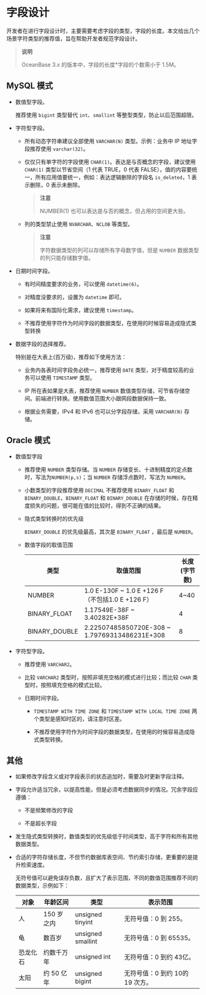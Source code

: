 # 字段设计

开发者在进行字段设计时，主要需要考虑字段的类型，字段的长度。本文给出几个场景字符类型的推荐值，旨在帮助开发者规范字段设计。

>**说明**
>
>OceanBase 3.x 的版本中，字段的长度*字段的个数需小于 1.5M。

## MySQL 模式

* 数值型字段。

  推荐使用 `bigint` 类型替代 `int`、`smallint` 等整型类型，防止以后范围超限。

* 字符型字段。

  * 所有动态字符串建议全部使用 `VARCHAR(N)` 类型。示例：业务中 IP 地址字段推荐使用 `varchar(32)`。

  * 仅仅只有单字符的字段使用 `CHAR(1)`。表达是与否概念的字段，建议使用 `CHAR(1)` 类型以节省空间（1 代表 TRUE，0 代表 FALSE），值的内容要统一，所有应用值要统一，例如：表达逻辑删除的字段名 `is_deleted`，1 表示删除，0 表示未删除。

    >**注意**
    >
    >NUMBER(1) 也可以表达是与否的概念，但占用的空间更大些。

  * 列的类型禁止使用 `NVARCHAR`、`NCLOB` 等类型。

    >**注意**
    >
    >字符数据类型的列可以存储所有字母数字值，但是 `NUMBER` 数据类型的列只能存储数字值。

* 日期时间字段。

  * 有时间精度要求的业务，可以使用 `datetime(6)`。

  * 对精度没要求的，设置为 `datetime` 即可。

  * 如果将来有国际化需求，建议使用 `timestamp`。

  * 不推荐使用字符作为时间字段的数据类型，在使用的时候容易造成隐式类型转换

* 数据字段的选择推荐。

  特别是在大表上(百万级)，推荐如下使用方法：

  * 业务内各表时间字段务必统一，推荐使用 `DATE` 类型，对于精度较高的业务可以使用 `TIMESTAMP` 类型。

  * IP 所在表如果是大表，推荐使用 `NUMBER` 数值类型存储，可节省存储空间。前端进行转换。使用数值范围大小跟网段数据保持一致。

  * 根据业务需要，IPv4 和 IPv6 也可以分字段存储，采用 `VARCHAR(N)` 存储。

## Oracle 模式

* 数值型字段

  * 推荐使用 `NUMBER` 类型存储。当 `NUMBER` 存储变长、十进制精度的定点数时，写法为`NUMBER(p,s)`；当 `NUMBER` 存储浮点数时，写法为 `NUMBER`。

  * 小数类型的字段推荐使用 `DECIMAL` 不推荐使用 `BINARY_FLOAT` 和 `BINARY_DOUBLE`，`BINARY_FLOAT` 和 `BINARY_DOUBLE` 在存储的时候，存在精度损失的问题，很可能在值的比较时，得到不正确的结果。

  * 隐式类型转换时的优先级

    `BINARY_DOUBLE` 的优先级最高，其次是 `BINARY_FLOAT` ，最后是 `NUMBER`。

  * 数值字段的取值范围

    | **类型**        | **取值范围**                                       | **长度(字节数)** |
    |---------------|------------------------------------------------|-------------|
    | NUMBER        | 1.0 E-130F \~ 1.0 E +126 F（不包括1.0 E +126 F）    | 4\~40       |
    | BINARY_FLOAT  | 1.17549E-38F \~ 3.40282E+38F                   | 4           |
    | BINARY_DOUBLE | 2.22507485850720E-308 \~ 1.79769313486231E+308 | 8           |

* 字符型字段。

  * 推荐使用 `VARCHAR2`。

  * 比较 `VARCHAR2` 类型时，按照非填充空格的模式进行比较；而比较 `CHAR` 类型时，按照填充空格的模式比较。

  * 日期时间字段。

    * `TIMESTAMP WITH TIME ZONE` 和 `TIMESTAMP WITH LOCAL TIME ZONE` 两个类型是感知时区的，请注意时区差。

    * 不推荐使用字符作为时间字段的数据类型，在使用的时候容易造成隐式类型转换。

## 其他

* 如果修改字段含义或对字段表示的状态追加时，需要及时更新字段注释。

* 字段允许适当冗余，以提高性能，但是必须考虑数据同步的情况。冗余字段应遵循：

  * 不是频繁修改的字段

  * 不是超长字段

* 发生隐式类型转换时，数值类型的优先级低于时间类型，高于字符和所有其他数据类型。

* 合适的字符存储长度，不但节约数据库表空间、节约索引存储，更重要的是提升检索速度。

  无符号值可以避免误存负数，且扩大了表示范围，不同的数值范围推荐不同的数据类型，示例如下：

  | **对象** | **年龄区间** |      **类型**       |      **表示范围**       |
  |--------|----------|-------------------|---------------------|
  | 人     | 150 岁之内  | unsigned tinyint  | 无符号值：0 到 255。        |
  | 龟     | 数百岁      | unsigned smallint | 无符号值：0 到 65535。      |
  | 恐龙化石 | 约数千万年 | unsigned int   | 无符号值：0 到约 43亿。       |
  | 太阳  | 约 50 亿年  | unsigned bigint | 无符号值：0 到约 10的 19 次方。 |
